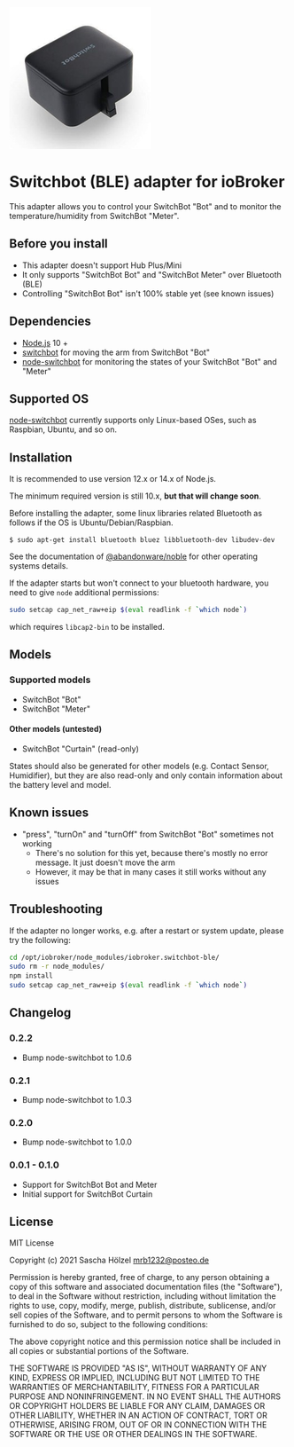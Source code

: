 ![Logo](admin/switchbot-ble.png)

# Switchbot (BLE) adapter for ioBroker

This adapter allows you to control your SwitchBot "Bot" and to monitor the temperature/humidity from SwitchBot "Meter".

## Before you install

* This adapter doesn't support Hub Plus/Mini
* It only supports "SwitchBot Bot" and "SwitchBot Meter" over Bluetooth (BLE)
* Controlling "SwitchBot Bot" isn't 100% stable yet (see known issues)

## Dependencies

* [Node.js](https://nodejs.org/en/) 10 +
* [switchbot](https://github.com/ukiuni/Switchbot) for moving the arm from SwitchBot "Bot"
* [node-switchbot](https://github.com/futomi/node-switchbot) for monitoring the states of your SwitchBot "Bot" and "Meter"

## Supported OS

[node-switchbot](https://github.com/futomi/node-switchbot) currently supports only Linux-based OSes, such as Raspbian, Ubuntu, and so on.

## Installation

It is recommended to use version 12.x or 14.x of Node.js.

The minimum required version is still 10.x, **but that will change soon**.

Before installing the adapter, some linux libraries related Bluetooth as follows if the OS is Ubuntu/Debian/Raspbian.

```
$ sudo apt-get install bluetooth bluez libbluetooth-dev libudev-dev
```

See the documentation of [@abandonware/noble](https://github.com/abandonware/noble#readme) for other operating systems details.

If the adapter starts but won't connect to your bluetooth hardware, you need to give `node` additional permissions:
```bash
sudo setcap cap_net_raw+eip $(eval readlink -f `which node`)
```
which requires `libcap2-bin` to be installed.

## Models

### Supported models

* SwitchBot "Bot"
* SwitchBot "Meter"

#### Other models (untested)

* SwitchBot "Curtain" (read-only)

States should also be generated for other models (e.g. Contact Sensor, Humidifier),
but they are also read-only and only contain information about the battery level and model.

## Known issues

* "press", "turnOn" and "turnOff" from SwitchBot "Bot" sometimes not working
  * There's no solution for this yet, because there's mostly no error message. It just doesn't move the arm
  * However, it may be that in many cases it still works without any issues

## Troubleshooting

If the adapter no longer works, e.g. after a restart or system update, please try the following:

```bash
cd /opt/iobroker/node_modules/iobroker.switchbot-ble/
sudo rm -r node_modules/
npm install
sudo setcap cap_net_raw+eip $(eval readlink -f `which node`)
```

## Changelog

### 0.2.2
* Bump node-switchbot to 1.0.6

### 0.2.1
* Bump node-switchbot to 1.0.3

### 0.2.0
* Bump node-switchbot to 1.0.0

### 0.0.1 - 0.1.0
* Support for SwitchBot Bot and Meter
* Initial support for SwitchBot Curtain

## License
MIT License

Copyright (c) 2021 Sascha Hölzel <mrb1232@posteo.de>

Permission is hereby granted, free of charge, to any person obtaining a copy
of this software and associated documentation files (the "Software"), to deal
in the Software without restriction, including without limitation the rights
to use, copy, modify, merge, publish, distribute, sublicense, and/or sell
copies of the Software, and to permit persons to whom the Software is
furnished to do so, subject to the following conditions:

The above copyright notice and this permission notice shall be included in all
copies or substantial portions of the Software.

THE SOFTWARE IS PROVIDED "AS IS", WITHOUT WARRANTY OF ANY KIND, EXPRESS OR
IMPLIED, INCLUDING BUT NOT LIMITED TO THE WARRANTIES OF MERCHANTABILITY,
FITNESS FOR A PARTICULAR PURPOSE AND NONINFRINGEMENT. IN NO EVENT SHALL THE
AUTHORS OR COPYRIGHT HOLDERS BE LIABLE FOR ANY CLAIM, DAMAGES OR OTHER
LIABILITY, WHETHER IN AN ACTION OF CONTRACT, TORT OR OTHERWISE, ARISING FROM,
OUT OF OR IN CONNECTION WITH THE SOFTWARE OR THE USE OR OTHER DEALINGS IN THE
SOFTWARE.
